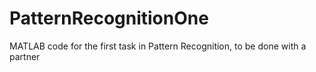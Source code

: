 # PatternRecognitionOne
MATLAB code for the first task in Pattern Recognition, to be done with a partner
